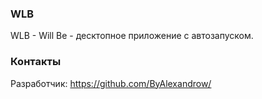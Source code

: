 ### WLB

WLB - Will Be - десктопное приложение с автозапуском.

### Контакты

Разработчик: https://github.com/ByAlexandrow/
